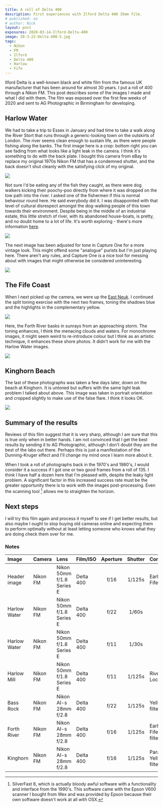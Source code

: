 ```yaml
---
title: A roll of Delta 400
description: First experiences with Ilford Delta 400 35mm film.
# published: no
# author: Nick
layout: post
exposures: 2020-03-14-Ilford-Delta-400
image: 20-3-22-Delta-400-5.jpg
tags:
  - Nikon
  - FM
  - Ilford
  - Delta 400
  - Harlow
  - Fife
---
```

Ilford Delta is a well-known black and white film from the famous UK manufacturer that has been around for almost 30 years. I put a roll of 400 through a Nikon FM. This post describes some of the images I made and what I did with them. The film was exposed over the first few weeks of 2020 and sent to AG Photographic in Birmingham for developing.

## Harlow Water
We had to take a trip to Essex in January and had time to take a walk along the River Stort that runs through a generic-looking town on the outskirts of London. The river seems clean enough to sustain life, as there were people fishing along the banks. The first image here is a crop: bottom right you can see fading from what looks like a light leak in the camera. I think it's something to do with the back plate. I bought this camera from eBay to replace my original 1970s Nikon FM that has a condemned shutter, and the back doesn't shut cleanly with the satisfying click of my original.

![](/img/20-3-22-Delta-400-18.jpg)

Not sure I'd be eating any of the fish they caught, as there were dog walkers kicking their poochy-poo directly from where it was dropped on the tow path into the river. I asked one of the fishermen if this is normal behaviour round here. He said everybody did it. I was disappointed with that level of cultural disrespect amongst the dog-walking people of this town towards their environment. Despite being in the middle of an industrial estate, this little stretch of river, with its abandoned house-boats, is pretty, and no doubt home to a lot of life. It's worth exploring - there's more information [here](https://canalrivertrust.org.uk/places-to-visit/harlow).

![](/img/20-3-22-Delta-400-19.jpg)

The next image has been adjusted for tone in Capture One for a more vintage look. This might offend some "analogue" purists but I'm just playing here. There aren't any rules, and Capture One is a nice tool for messing about with images that might otherwise be considered uninteresting.

![](/img/20-3-22-Delta-400-20.jpg)

## The Fife Coast
When I next picked up the camera, we were up the [East Neuk](/2020/03/08/the-east-neuk.html). I continued the split toning exercise with the next two frames, toning the shadows blue and the highlights in the complementary yellow.

![](/img/20-3-22-Delta-400-22.jpg)

Here, the Forth River basks in sunrays from an approaching storm. The toning enhances, I think the menacing clouds and waters. For monochrome images, it might seem weird to re-introduce colour but I think as an artistic technique, it enhances these shore photos. It didn't work for me with the Harlow Water images.

![](/img/20-3-22-Delta-400-26.jpg)

## Kinghorn Beach
The last of these photographs was taken a few days later, down on the beach at Kinghorn. It is untoned but suffers with the same light leak problem I talked about above. This image was taken in portrait orientation and cropped slightly to make use of the false flare. I think it looks OK.

![](/img/20-3-22-Delta-400-34.jpg)

## Summary of the results
Reviews of this film suggest that it is very sharp, although I am sure that this is true only when in better hands. I am not convinced that I get the best results by sending it to AG Photographic, although I don't doubt they are the best of the labs out there. Perhaps this is just a manifestation of the Dunning-Kruger effect and I'll change my mind once I learn more about it. 

When I took a roll of photographs back in the 1970's and 1980's, I would consider it a success if I got one or two good frames from a roll of 135. I think I have half a dozen here that I'm pleased with, despite the leaky light problem. A significant factor in this increased success rate must be the greater opportunity there is to work with the images post-processing. Even the scanning tool [^SF8] allows me to straighten the horizon.

## Next steps
I will try this film again and process it myself to see if I get better results, but also maybe I ought to stop buying old cameras online and expecting them to perform optimally without at least letting someone who knows what they are doing check them over for me.

### Notes
[^SF8]: SilverFast 8, which is actually bloody awful software with a functionality and interface from the 1990's. This software came with the Epson V600 scanner I bought from Wex and was provided by Epson because their own software doesn't work at all with OSX.

Image|Camera|Lens|Film/ISO|Aperture|Shutter|Comment
:----|:-----|:---|:---|:------:|:----:|:------
Header image|Nikon FM|Nikon 50mm f/1.8 Series E|Delta 400|f/16|1/125s|Earlsferry, Fife.
Harlow Water|Nikon FM|Nikon 50mm f/1.8 Series E|Delta 400|f/22|1/60s
Harlow Water|Nikon FM|Nikon 50mm f/1.8 Series E|Delta 400|f/11|1/30s
Harlow Mill|Nikon FM|Nikon 50mm f/1.8 Series E|Delta 400|f/11|1/125s|River Stort, Lock # 8
Bass Rock|Nikon FM| Nikon AI-s 28mm f/2.8 |Delta 400|f/22|1/125s|Yellow filter.
Forth River|Nikon FM| Nikon AI-s 28mm f/2.8  |Delta 400|f/16|1/125s|Earlsferry, Fife. Yellow filter.
Kinghorn|Nikon FM| Nikon AI-s 28mm f/2.8 |Delta 400|f/16|1/125s|Parasurfers. Yellow filter.
